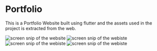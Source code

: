 # **Portfolio**
This is a Portfolio Website built using flutter and the assets used in the project is extracted from the web.

![screen snip of the website](/portofolio/images/lap1.png)
![screen snip of the webiste](/portofolio/images/lap2.png)
![screen snip of the webiste](/portofolio/images/mob1.png)
![screen snip of the webiste](/portofolio/images/mob2.png)


